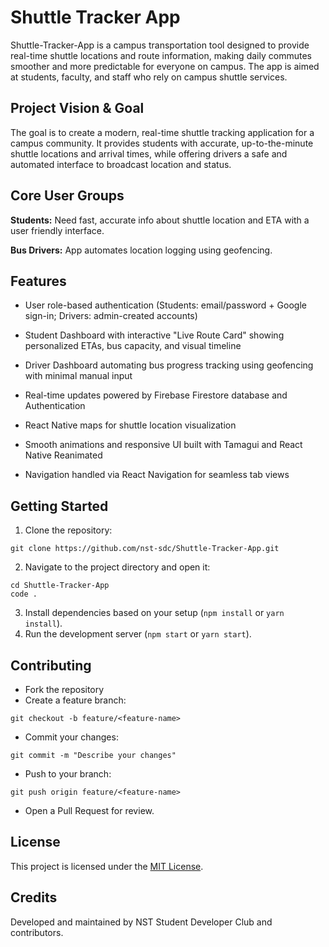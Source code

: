 # Shuttle Tracker App

Shuttle-Tracker-App is a campus transportation tool designed to provide real-time shuttle locations and route information, making daily commutes smoother and more predictable for everyone on campus. The app is aimed at students, faculty, and staff who rely on campus shuttle services.

## Project Vision & Goal

The goal is to create a modern, real-time shuttle tracking application for a campus community. It provides students with accurate, up-to-the-minute shuttle locations and arrival times, while offering drivers a safe and automated interface to broadcast location and status.

## Core User Groups
**Students:** Need fast, accurate info about shuttle location and ETA with a user friendly interface.

**Bus Drivers:** App automates location logging using geofencing.

## Features
- User role-based authentication (Students: email/password + Google sign-in; Drivers: admin-created accounts)

- Student Dashboard with interactive "Live Route Card" showing personalized ETAs, bus capacity, and visual timeline
- Driver Dashboard automating bus progress tracking using geofencing with minimal manual input
- Real-time updates powered by Firebase Firestore database and Authentication
- React Native maps for shuttle location visualization
- Smooth animations and responsive UI built with Tamagui and React Native Reanimated
- Navigation handled via React Navigation for seamless tab views

## Getting Started

1. Clone the repository:

```
git clone https://github.com/nst-sdc/Shuttle-Tracker-App.git 
```
2. Navigate to the project directory and open it:
```
cd Shuttle-Tracker-App
code .
```

3. Install dependencies based on your setup (`npm install` or `yarn install`).
4. Run the development server (`npm start` or `yarn start`).

## Contributing

- Fork the repository
- Create a feature branch:

```
git checkout -b feature/<feature-name>
```

- Commit your changes:

```
git commit -m "Describe your changes"
```
- Push to your branch:

```
git push origin feature/<feature-name>
```
- Open a Pull Request for review.

## License
This project is licensed under the [MIT License](LICENSE.md).

## Credits
Developed and maintained by NST Student Developer Club and contributors.